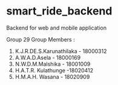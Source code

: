 # smart_ride_backend
Backend for web and mobile application

Group 29
Group Members : 
1. K.J.R.DE.S.Karunathilaka - 18000312
2. A.W.A.D.Asela - 18000169
3. N.W.D.M.Malshika - 18001009
4. H.A.T.R. Kulathunge -18020412
5. H.M.A.H. Wasana - 18020909
